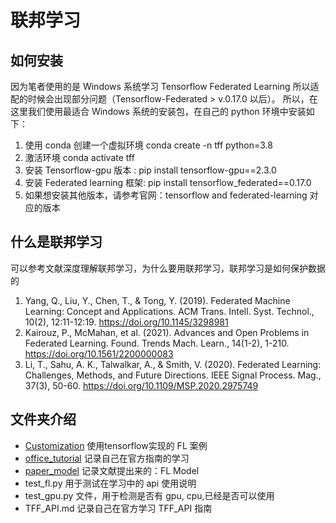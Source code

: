 # 联邦学习
## 如何安装
因为笔者使用的是 Windows 系统学习 Tensorflow Federated Learning 所以适配的时候会出现部分问题（Tensorflow-Federated  > v.0.17.0 以后）。
所以，在这里我们使用最适合 Windows 系统的安装包，在自己的 python 环境中安装如下：
1. 使用 conda 创建一个虚拟环境 conda create -n tff python=3.8
2. 激活环境 conda activate tff
3. 安装 Tensorflow-gpu 版本 :  pip install tensorflow-gpu==2.3.0
4. 安装 Federated learning 框架:  pip install tensorflow_federated==0.17.0
5. 如果想安装其他版本，请参考官网：tensorflow and federated-learning 对应的版本

## 什么是联邦学习
可以参考文献深度理解联邦学习，为什么要用联邦学习，联邦学习是如何保护数据的

1. Yang, Q., Liu, Y., Chen, T., & Tong, Y. (2019). Federated Machine Learning: Concept and Applications. ACM Trans. Intell. Syst. Technol., 10(2), 12:11-12:19. https://doi.org/10.1145/3298981 
2. Kairouz, P., McMahan, et al. (2021). Advances and Open Problems in Federated Learning. Found. Trends Mach. Learn., 14(1-2), 1-210. https://doi.org/10.1561/2200000083 
3. Li, T., Sahu, A. K., Talwalkar, A., & Smith, V. (2020). Federated Learning: Challenges, Methods, and Future Directions. IEEE Signal Process. Mag., 37(3), 50-60. https://doi.org/10.1109/MSP.2020.2975749

## 文件夹介绍
- [Customization](./Customization)  使用tensorflow实现的 FL 案例
- [office_tutorial](./office_tutorial) 记录自己在官方指南的学习
- [paper_model](./paper_model) 记录文献提出来的：FL Model
- test_fl.py  用于测试在学习中的 api 使用说明
- test_gpu.py 文件，用于检测是否有 gpu, cpu,已经是否可以使用
- TFF_API.md 记录自己在官方学习 TFF_API 指南


